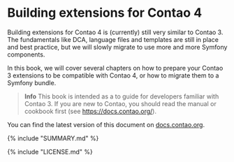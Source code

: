 # Building extensions for Contao 4

Building extensions for Contao 4 is (currently) still very similar to Contao 3.
The fundamentals like DCA, language files and templates are still in place and best practice,
but we will slowly migrate to use more and more Symfony components.

In this book, we will cover several chapters on how to prepare your Contao 3 extensions to
be compatible with Contao 4, or how to migrate them to a Symfony bundle.

> **Info** This book is intended as a to guide for developers familiar with Contao 3.
If you are new to Contao, you should read the manual or cookbook first (see https://docs.contao.org/).

You can find the latest version of this document on [docs.contao.org](https://docs.contao.org/).


{% include "SUMMARY.md" %}

{% include "LICENSE.md" %}
